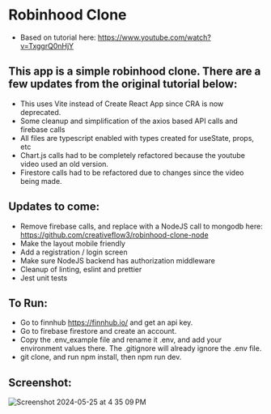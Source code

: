 # Robinhood Clone

- Based on tutorial here: https://www.youtube.com/watch?v=TxggrQ0nHjY

## This app is a simple robinhood clone. There are a few updates from the original tutorial below:

- This uses Vite instead of Create React App since CRA is now deprecated.
- Some cleanup and simplification of the axios based API calls and firebase calls
- All files are typescript enabled with types created for useState, props, etc
- Chart.js calls had to be completely refactored because the youtube video used an old version.
- Firestore calls had to be refactored due to changes since the video being made.

## Updates to come:

- Remove firebase calls, and replace with a NodeJS call to mongodb here: https://github.com/creativeflow3/robinhood-clone-node
- Make the layout mobile friendly
- Add a registration / login screen
- Make sure NodeJS backend has authorization middleware
- Cleanup of linting, eslint and prettier
- Jest unit tests

## To Run:

- Go to finnhub https://finnhub.io/ and get an api key.
- Go to firebase firestore and create an account.
- Copy the .env_example file and rename it .env, and add your environment values there. The .gitignore will already ignore the .env file.
- git clone, and run npm install, then npm run dev.

## Screenshot:

![Screenshot 2024-05-25 at 4 35 09 PM](https://github.com/creativeflow3/robinhood-clone/assets/4514306/173a0a47-e47b-401b-8060-df04ae83e519)
